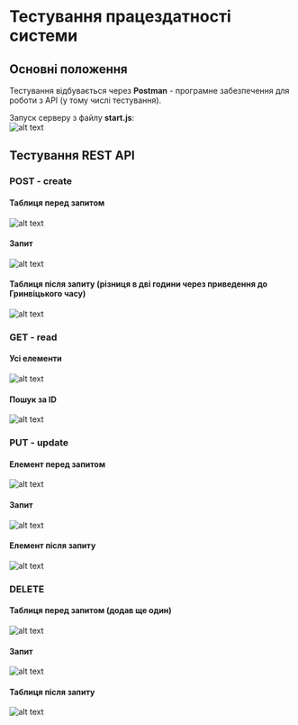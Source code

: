 # Тестування працездатності системи

## Основні положення

Тестування відбувається через **Postman** - програмне забезпечення для роботи з API (у тому числі тестування).

Запуск серверу з файлу **start.js**:  
![alt text](./img/start.png)

## Тестування REST API

### POST - create

#### Таблиця перед запитом
![alt text](./img/post_before.png)
#### Запит
![alt text](./img/post.png)
#### Таблиця після запиту (різниця в дві години через приведення до Гринвіцького часу)
![alt text](./img/post_after.png)

### GET - read

#### Усі елементи
![alt text](./img/post_after.png)
#### Пошук за ID
![alt text](./img/get_id.png)

### PUT - update

#### Елемент перед запитом
![alt text](./img/get_id.png)
#### Запит
![alt text](./img/put.png)
#### Елемент після запиту
![alt text](./img/put_after.png)

### DELETE

#### Таблиця перед запитом (додав ще один)
![alt text](./img/delete_before.png)
#### Запит
![alt text](./img/delete.png)
#### Таблиця після запиту
![alt text](./img/delete_after.png)